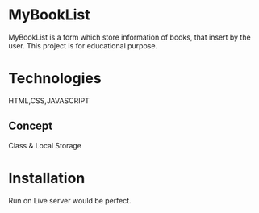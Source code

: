 # MyBookList
MyBookList is a form which store information of books, that insert by the user. 
This project is for educational purpose.

# Technologies 
HTML,CSS,JAVASCRIPT

## Concept 
Class & Local Storage 

# Installation 
Run on Live server would be perfect.
